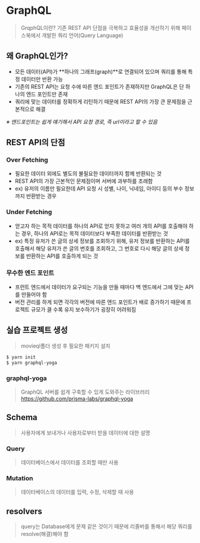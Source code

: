 # GraphQL

> GrqphQL이란?
> 기존 REST API 단점을 극복하고 효율성을 개선하기 위해 페이스북에서 개발한 쿼리 언어(Query Language)

## 왜 GraphQL인가?

- 모든 데이터(API)가 **하나의 그래프(graph)**로 연결되어 있으며 쿼리를 통해 특정 데이터만 반환 가능
- 기존의 REST API는 요청 수에 따른 엔드 포인트가 존재하지만 GraphQL은 단 하나의 엔드 포인트만 존재
- 쿼리에 맞는 데이터를 정확하게 리턴하기 때문에 REST API의 가장 큰 문제점을 근본적으로 해결

*※ 엔드포인트는 쉽게 얘기해서 API 요청 경로, 즉 url이라고 할 수 있음*

## REST API의 단점

### Over Fetching

- 필요한 데이터 외에도 별도의 불필요한 데이터까지 함께 반환되는 것
- REST API의 가장 근본적인 문제점이며 서버에 과부하를 초래함
- ex) 유저의 이름만 필요한데 API 요청 시 성별, 나이, 닉네임, 아이디 등의 부수 정보까지 반환받는 경우

### Under Fetching

- 얻고자 하는 목적 데이터를 하나의 API로 얻지 못하고 여러 개의 API를 호출해야 하는 경우,
  하나의 API로는 목적 데이터보다 부족한 데이터를 반환받는 것
- ex) 특정 유저가 쓴 글의 상세 정보를 조회하기 위해,
  유저 정보를 반환하는 API를 호출해서 해당 유저가 쓴 글의 번호를 조회하고,
  그 번호로 다시 해당 글의 상세 정보를 반환하는 API를 호출하게 되는 것

### 무수한 엔드 포인트

- 프런트 엔드에서 데이터가 요구되는 기능을 만들 때마다 백 엔드에서 그에 맞는 API를 만들어야 함
- 버전 관리를 하게 되면 각각의 버전에 따른 엔드 포인트가 배로 증가하기 때문에
  프로젝트 규모가 클 수록 유지 보수하기가 굉장히 어려워짐

## 실습 프로젝트 생성

> movieql폴더 생성 후 필요한 패키지 설치

```bash
$ yarn init
$ yarn graphql-yoga
```

### graphql-yoga

> GraphQL 서버를 쉽게 구축할 수 있게 도와주는 라이브러리
> https://github.com/prisma-labs/graphql-yoga



## Schema

> 사용자에게 보내거나 사용자로부터 받을 데이터에 대한 설명

### Query

> 데이터베이스에서 데이터를 조회할 때만 사용

### Mutation

> 데이터베이스의 데이터를 입력, 수정, 삭제할 때 사용

## resolvers

> query는 Database에게 문제 같은 것이기 때문에 리졸버를 통해서 해당 쿼리를 resolve(해결)해야 함